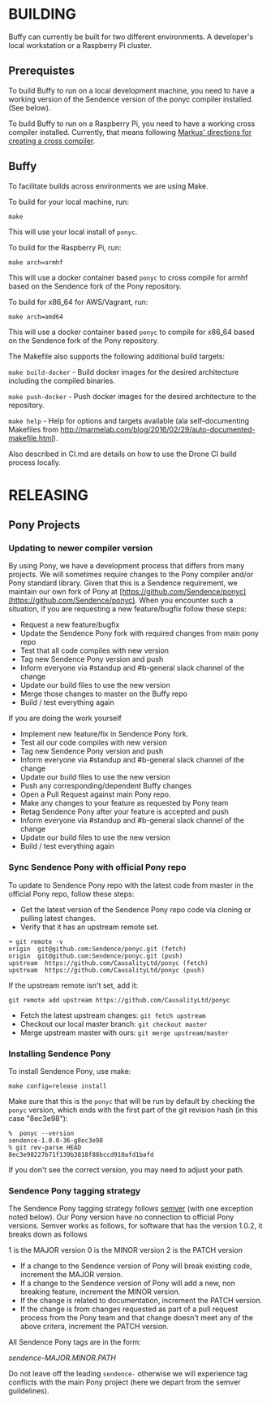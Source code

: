 # BUILDING

Buffy can currently be built for two different environments. A developer's local
workstation or a Raspberry Pi cluster.

## Prerequistes

To build Buffy to run on a local development machine, you need to have a working
version of the Sendence version of the ponyc compiler installed. (See below).

To build Buffy to run on a Raspberry Pi, you need to have a working cross
compiler installed. Currently, that means following [Markus' directions for
creating a cross compiler](https://github.com/lispmeister/rpxp).

## Buffy

To facilitate builds across environments we are using Make.

To build for your local machine, run:

`make`

This will use your local install of `ponyc`.

To build for the Raspberry Pi, run:

`make arch=armhf`

This will use a docker container based `ponyc` to cross compile for armhf based on
the Sendence fork of the Pony repository.

To build for x86_64 for AWS/Vagrant, run:

`make arch=amd64`

This will use a docker container based `ponyc` to compile for x86_64 based on
the Sendence fork of the Pony repository.

The Makefile also supports the following additional build targets:

`make build-docker` - Build docker images for the desired architecture including
the compiled binaries.

`make push-docker` - Push docker images for the desired architecture to the
repository.

`make help` - Help for options and targets available (ala self-documenting 
Makefiles from http://marmelab.com/blog/2016/02/29/auto-documented-makefile.html).


Also described in CI.md are details on how to use the Drone CI build process
locally.

# RELEASING
 
## Pony Projects

### Updating to newer compiler version

By using Pony, we have a development process that differs from many projects. We
will sometimes  require changes to the Pony compiler and/or Pony standard
library. Given that this is a Sendence requirement, we maintain our own fork of
Pony at [https://github.com/Sendence/ponyc](https://github.com/Sendence/ponyc).
When you encounter such a situation, if you are requesting a new feature/bugfix
follow these steps:

- Request a new feature/bugfix
- Update the Sendence Pony fork with required changes from main pony repo
- Test that all code compiles with new version
- Tag new Sendence Pony version and push
- Inform everyone via #standup and #b-general slack channel of the change
- Update our build files to use the new version
- Merge those changes to master on the Buffy repo
- Build / test everything again

If you are doing the work yourself

- Implement new feature/fix in Sendence Pony fork.
- Test all our code compiles with new version
- Tag new Sendence Pony version and push
- Inform everyone via #standup and #b-general slack channel of the change
- Update our build files to use the new version
- Push any corresponding/dependent Buffy changes
- Open a Pull Request against main Pony repo.
- Make any changes to your feature as requested by Pony team
- Retag Sendence Pony after your feature is accepted and push
- Inform everyone via #standup and #b-general slack channel of the change
- Update our build files to use the new version
- Build / test everything again

### Sync Sendence Pony with official Pony repo

To update to Sendence Pony repo with the latest code from master in the official
Pony repo, follow these steps:

- Get the latest version of the Sendence Pony repo code via cloning or pulling
latest changes.
- Verify that it has an upstream remote set.

```
➜ git remote -v
origin  git@github.com:Sendence/ponyc.git (fetch)
origin  git@github.com:Sendence/ponyc.git (push)
upstream  https://github.com/CausalityLtd/ponyc (fetch)
upstream  https://github.com/CausalityLtd/ponyc (push)
```

If the upstream remote isn't set, add it:

`git remote add upstream https://github.com/CausalityLtd/ponyc`

- Fetch the latest upstream changes: `git fetch upstream`
- Checkout our local master branch: `git checkout master`
- Merge upstream master with ours: `git merge upstream/master`

### Installing Sendence Pony

To install Sendence Pony, use make:

```
make config=release install
```

Make sure that this is the `ponyc` that will be run by default by
checking the `ponyc` version, which ends with the first part of the
git revision hash (in this case "8ec3e98"):

```
%  ponyc --version
sendence-1.0.0-36-g8ec3e98
% git rev-parse HEAD
8ec3e98227b71f139b3818f88bccd910afd1bafd
```

If you don't see the correct version, you may need to adjust your
path.

### Sendence Pony tagging strategy

The Sendence Pony tagging strategy follows [semver](http://semver.org) (with one
exception noted below). Our Pony
version have no connection to official Pony versions. Semver works as follows,
for software that has the version 1.0.2, it breaks down as follows

1 is the MAJOR version
0 is the MINOR version
2 is the PATCH version

* If a change to the Sendence version of Pony will break existing code,
increment
the MAJOR version.
* If a change to the Sendence version of Pony will add a new, non breaking
feature, increment the MINOR version.
* If the change is related to documentation, increment the PATCH version.
* If the change is from changes requested as part of a pull request process from
the Pony team and that change doesn't meet any of the above critera, increment
the PATCH version.

All Sendence Pony tags are in the form:

*sendence-MAJOR.MINOR.PATH* 

Do not leave off the leading `sendence-` otherwise we will experience tag
conflicts with the main Pony project (here we depart from the semver guildelines).
